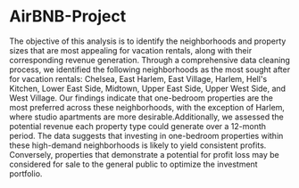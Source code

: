 # AirBNB-Project
The objective of this analysis is to identify the neighborhoods and property sizes that are most appealing 
for vacation rentals, along with their corresponding revenue generation. Through a comprehensive data cleaning
process, we identified the following neighborhoods as the most sought after for vacation rentals: Chelsea, 
East Harlem, East Village, Harlem, Hell's Kitchen, Lower East Side, Midtown, Upper East Side, Upper West Side, and West Village. 
Our findings indicate that one-bedroom properties are the most preferred across these neighborhoods, with the exception of Harlem, 
where studio apartments are more desirable.Additionally, we assessed the potential revenue each property type could generate
over a 12-month period. The data suggests that investing in one-bedroom properties within these high-demand neighborhoods is 
likely to yield consistent profits. Conversely, properties that demonstrate a potential for profit loss may be considered for sale
to the general public to optimize the investment portfolio.
